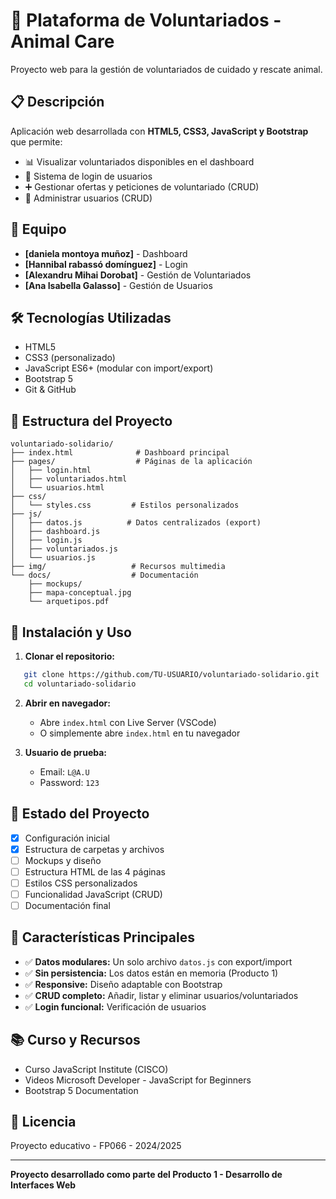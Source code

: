 

# 🐾 Plataforma de Voluntariados - Animal Care

Proyecto web para la gestión de voluntariados de cuidado y rescate animal.

## 📋 Descripción

Aplicación web desarrollada con **HTML5, CSS3, JavaScript y Bootstrap** que permite:
- 📊 Visualizar voluntariados disponibles en el dashboard
- 🔐 Sistema de login de usuarios
- ➕ Gestionar ofertas y peticiones de voluntariado (CRUD)
- 👥 Administrar usuarios (CRUD)

## 👥 Equipo


- **[daniela montoya muñoz]** -  Dashboard
- **[Hannibal rabassó domínguez]** -  Login
- **[Alexandru Mihai Dorobat]** - Gestión de Voluntariados
- **[Ana Isabella Galasso]** - Gestión de Usuarios

## 🛠️ Tecnologías Utilizadas

- HTML5
- CSS3 (personalizado)
- JavaScript ES6+ (modular con import/export)
- Bootstrap 5
- Git & GitHub

## 📁 Estructura del Proyecto
```
voluntariado-solidario/
├── index.html              # Dashboard principal
├── pages/                  # Páginas de la aplicación
│   ├── login.html
│   ├── voluntariados.html
│   └── usuarios.html
├── css/
│   └── styles.css         # Estilos personalizados
├── js/
│   ├── datos.js          # Datos centralizados (export)
│   ├── dashboard.js
│   ├── login.js
│   ├── voluntariados.js
│   └── usuarios.js
├── img/                   # Recursos multimedia
└── docs/                  # Documentación
    ├── mockups/
    ├── mapa-conceptual.jpg
    └── arquetipos.pdf
```

## 🚀 Instalación y Uso

1. **Clonar el repositorio:**
```bash
   git clone https://github.com/TU-USUARIO/voluntariado-solidario.git
   cd voluntariado-solidario
```

2. **Abrir en navegador:**
   - Abre `index.html` con Live Server (VSCode)
   - O simplemente abre `index.html` en tu navegador

3. **Usuario de prueba:**
   - Email: `L@A.U`
   - Password: `123`

## 📝 Estado del Proyecto

- [x] Configuración inicial
- [x] Estructura de carpetas y archivos
- [ ] Mockups y diseño
- [ ] Estructura HTML de las 4 páginas
- [ ] Estilos CSS personalizados
- [ ] Funcionalidad JavaScript (CRUD)
- [ ] Documentación final

## 🎯 Características Principales

- ✅ **Datos modulares:** Un solo archivo `datos.js` con export/import
- ✅ **Sin persistencia:** Los datos están en memoria (Producto 1)
- ✅ **Responsive:** Diseño adaptable con Bootstrap
- ✅ **CRUD completo:** Añadir, listar y eliminar usuarios/voluntariados
- ✅ **Login funcional:** Verificación de usuarios

## 📚 Curso y Recursos

- Curso JavaScript Institute (CISCO)
- Videos Microsoft Developer - JavaScript for Beginners
- Bootstrap 5 Documentation

## 📄 Licencia

Proyecto educativo - FP066 - 2024/2025

---

**Proyecto desarrollado como parte del Producto 1 - Desarrollo de Interfaces Web**

